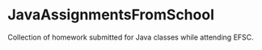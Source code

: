 # JavaAssignmentsFromSchool

Collection of homework submitted for Java classes while attending EFSC.
